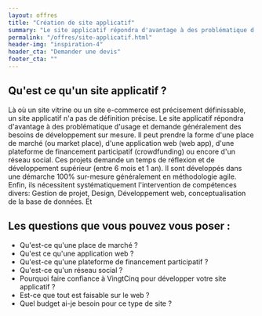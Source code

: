 ```yaml
---
layout: offres
title: "Création de site applicatif"
summary: "Le site applicatif répondra d'avantage à des problématique d'usage et demande généralement des besoins de développement sur mesure."
permalink: "/offres/site-applicatif.html"
header-img: "inspiration-4"
header_cta: "Demander une devis"
footer_cta: ""
---
```

## Qu'est ce qu'un site applicatif ?

Là où un site vitrine ou un site e-commerce est précisement définissable, un site applicatif n'a pas de définition précise. Le site applicatif répondra d'avantage à des problématique d'usage et demande généralement des besoins de développement sur mesure. Il peut prendre la forme d'une place de marché (ou market place), d'une application web (web app), d'une plateforme de financement participatif (crowdfunding) ou encore d'un réseau social. Ces projets demande un temps de réflexion et de développement supérieur (entre 6 mois et 1 an). Il sont développés dans une démarche 100% sur-mesure généralement en méthodologie agile. Enfin, ils nécessitent systématiquement l'intervention de compétences divers: Gestion de projet, Design, Développement web, conceptualisation de la base de données. Et

## Les questions que vous pouvez vous poser :
- Qu'est-ce qu'une place de marché ?
- Qu'est ce qu'une application web ?
- Qu'est-ce qu'une plateforme de financement participatif ?
- Qu'est-ce qu'un réseau social ?
- Pourquoi faire confiance à VingtCinq pour développer votre site applicatif ?
- Est-ce que tout est faisable sur le web ?
- Quel budget ai-je besoin pour ce type de site ?

